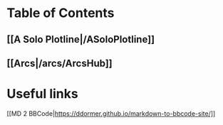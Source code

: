 # Table of Contents

## [[A Solo Plotline|/ASoloPlotline]]

## [[Arcs|/arcs/ArcsHub]]

# Useful links

[[MD 2 BBCode|https://ddormer.github.io/markdown-to-bbcode-site/]]